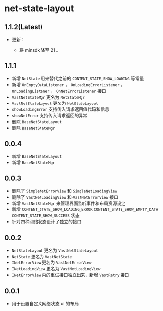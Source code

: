 # net-state-layout

## 1.1.2(Latest)

- 更新：

    - 将 minsdk 降至 21 。

## 1.1.1

- 新增 `NetState` 用来替代之前的 `CONTENT_STATE_SHOW_LOADING` 等常量
- 新增 `OnEmptyDataListener` ， `OnLoadingErrorListener` ， `OnLoadingListener` ， `OnNetErrorListener` 接口
- `VastNetStateMgr` 更名为 `NetStateMgr`
- `VastNetStateLayout` 更名为 `NetStateLayout`
- `showLoadingError` 支持传入请求返回值代码和信息
- `showNetError` 支持传入请求返回的异常
- 删除 `BaseNetStateLayout`
- 删除 `BaseNetStateMgr` 

## 0.0.4

- 新增 `BaseNetStateLayout`
- 新增 `BaseNetStateMgr` 

## 0.0.3

- 删除了 `SimpleNetErrorView` 和 `SimpleNetLoadingView`
- 删除了 `VastNetLoadingView` 和·`VastNetErrorView` 接口
- 新增 `VastNetStateMgr` 来管理界面监听事件和布局资源设定
- 新增 `CONTENT_STATE_SHOW_LOADING_ERROR` `CONTENT_STATE_SHOW_EMPTY_DATA` `CONTENT_STATE_SHOW_SUCCESS` 状态
- 针对四种网络状态设计了独立的接口

## 0.0.2

- `NetStateLayout` 更名为 `VastNetStateLayout`
- `NetState` 更名为 `VastNetState`
- `INetErrorView` 更名为 `VastNetErrorView`
- `INetLoadingView` 更名为 `VastNetLoadingView`
- `INetErrorView` 内的重试接口独立出来，新增 `VastRetry` 接口

## 0.0.1

- 用于设置自定义网络状态 ui 的布局